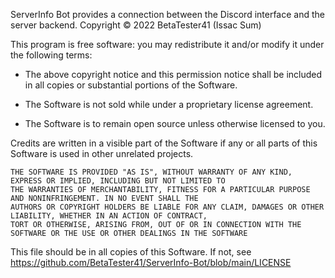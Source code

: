 ServerInfo Bot provides a connection between the Discord interface and the server backend.
Copyright &copy; 2022 BetaTester41 (Issac Sum)

This program is free software: you may redistribute it and/or modify it under the following terms:

- The above copyright notice and this permission notice shall be included in all copies or substantial portions of the Software.

- The Software is not sold while under a proprietary license agreement.

- The Software is to remain open source unless otherwise licensed to you.

Credits are written in a visible part of the Software if any or all parts of this Software is used in other unrelated projects.

    THE SOFTWARE IS PROVIDED "AS IS", WITHOUT WARRANTY OF ANY KIND, EXPRESS OR IMPLIED, INCLUDING BUT NOT LIMITED TO 
    THE WARRANTIES OF MERCHANTABILITY, FITNESS FOR A PARTICULAR PURPOSE AND NONINFRINGEMENT. IN NO EVENT SHALL THE 
    AUTHORS OR COPYRIGHT HOLDERS BE LIABLE FOR ANY CLAIM, DAMAGES OR OTHER LIABILITY, WHETHER IN AN ACTION OF CONTRACT,
    TORT OR OTHERWISE, ARISING FROM, OUT OF OR IN CONNECTION WITH THE SOFTWARE OR THE USE OR OTHER DEALINGS IN THE SOFTWARE

This file should be in all copies of this Software. If not, see <https://github.com/BetaTester41/ServerInfo-Bot/blob/main/LICENSE>
